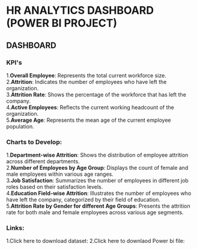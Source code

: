 # HR ANALYTICS DASHBOARD (POWER BI PROJECT)
## DASHBOARD

### KPI's
1.**Overall Employee**: Represents the total current workforce size.  
2.**Attrition**: Indicates the number of employees who have left the organization.  
3.**Attrition Rate**: Shows the percentage of the workforce that has left the company.  
4.**Active Employees**: Reflects the current working headcount of the organization.  
5.**Average Age**: Represents the mean age of the current employee population.  
### Charts to Develop:
1.**Department-wise Attrition**: Shows the distribution of employee attrition across different departments.  
2.**Number of Employees by Age Group**: Displays the count of female and male employees within various age ranges.  
3.**Job Satisfaction**: Summarizes the number of employees in different job roles based on their satisfaction levels.  
4.**Education Field-wise Attrition**: Illustrates the number of employees who have left the company, categorized by their field of education.  
5.**Attrition Rate by Gender for different Age Groups**: Presents the attrition rate for both male and female employees across various age segments.
### Links:
1.Click here to download dataset:
2.Click here to downlaod Power bi file:
